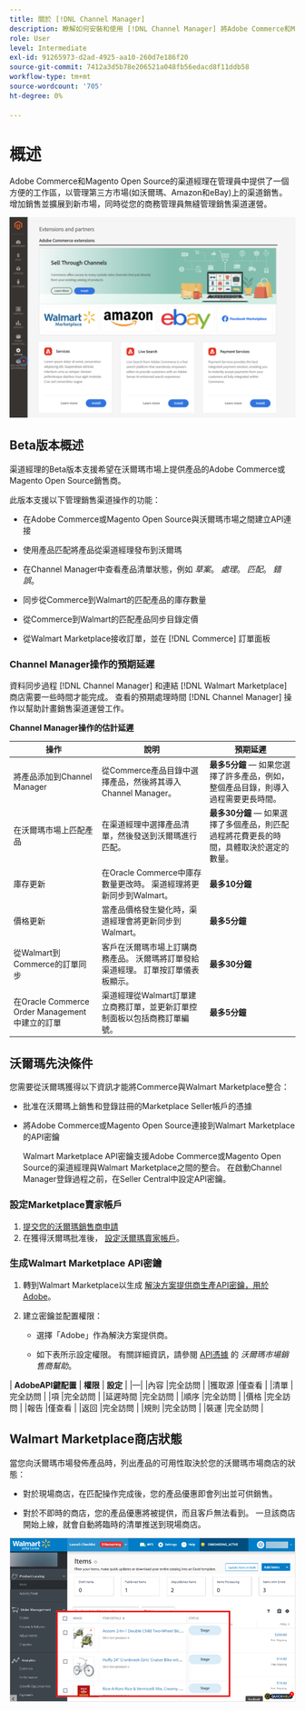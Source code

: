 ```yaml
---
title: 關於 [!DNL Channel Manager]
description: 瞭解如何安裝和使用 [!DNL Channel Manager] 將Adobe Commerce和Magento Open Source商店與第三方市場整合，並建立銷售渠道，從您的商務管理員無縫地管理市場清單、定價、庫存和銷售。
role: User
level: Intermediate
exl-id: 91265973-d2ad-4925-aa10-260d7e186f20
source-git-commit: 7412a3d5b78e206521a048fb56edacd8f11ddb58
workflow-type: tm+mt
source-wordcount: '705'
ht-degree: 0%

---
```


# 概述

Adobe Commerce和Magento Open Source的渠道經理在管理員中提供了一個方便的工作區，以管理第三方市場(如沃爾瑪、Amazon和eBay)上的渠道銷售。 增加銷售並擴展到新市場，同時從您的商務管理員無縫管理銷售渠道運營。

![[!DNL Channel Manager] 擴展管理員視圖](assets/channel-manager-admin-entry-page.png)

## Beta版本概述

渠道經理的Beta版本支援希望在沃爾瑪市場上提供產品的Adobe Commerce或Magento Open Source銷售商。

此版本支援以下管理銷售渠道操作的功能：

* 在Adobe Commerce或Magento Open Source與沃爾瑪市場之間建立API連接

* 使用產品匹配將產品從渠道經理發布到沃爾瑪

* 在Channel Manager中查看產品清單狀態，例如 *草案*。 *處理*。 *匹配*。 *錯誤*。

* 同步從Commerce到Walmart的匹配產品的庫存數量

* 從Commerce到Walmart的匹配產品同步目錄定價

* 從Walmart Marketplace接收訂單，並在 [!DNL Commerce] 訂單面板

### Channel Manager操作的預期延遲

資料同步過程 [!DNL Channel Manager] 和連結 [!DNL Walmart Marketplace] 商店需要一些時間才能完成。 查看的預期處理時間 [!DNL Channel Manager] 操作以幫助計畫銷售渠道運營工作。

**Channel Manager操作的估計延遲**

| **操作** | **說明** | **預期延遲** |
|--------------------------------------------|-----------------------------------------------------------------------------------------------------------------------------------------------|---------------------------------------------------------------------------------------------------------------------------|
| 將產品添加到Channel Manager | 從Commerce產品目錄中選擇產品，然後將其導入Channel Manager。 | **最多5分鐘** — 如果您選擇了許多產品，例如，整個產品目錄，則導入過程需要更長時間。 |
| 在沃爾瑪市場上匹配產品 | 在渠道經理中選擇產品清單，然後發送到沃爾瑪進行匹配。 | **最多30分鐘** — 如果選擇了多個產品，則匹配過程將花費更長的時間，具體取決於選定的數量。 |
| 庫存更新 | 在Oracle Commerce中庫存數量更改時。 渠道經理將更新同步到Walmart。 | **最多10分鐘** |
| 價格更新 | 當產品價格發生變化時，渠道經理會將更新同步到Walmart。 | **最多5分鐘** |
| 從Walmart到Commerce的訂單同步 | 客戶在沃爾瑪市場上訂購商務產品。 沃爾瑪將訂單發給渠道經理。 訂單按訂單儀表板顯示。 | **最多30分鐘** |
| 在Oracle Commerce Order Management中建立的訂單 | 渠道經理從Walmart訂單建立商務訂單，並更新訂單控制面板以包括商務訂單編號。 | **最多5分鐘** |

## 沃爾瑪先決條件

您需要從沃爾瑪獲得以下資訊才能將Commerce與Walmart Marketplace整合：

* 批准在沃爾瑪上銷售和登錄註冊的Marketplace Seller帳戶的憑據

* 將Adobe Commerce或Magento Open Source連接到Walmart Marketplace的API密鑰

   Walmart Marketplace API密鑰支援Adobe Commerce或Magento Open Source的渠道經理與Walmart Marketplace之間的整合。 在啟動Channel Manager登錄過程之前，在Seller Central中設定API密鑰。

### 設定Marketplace賣家帳戶

1. [提交您的沃爾瑪銷售商申請](https://marketplace-apply.walmart.com/apply?id=0014M00001zivMpQAI)
2. 在獲得沃爾瑪批准後， [設定沃爾瑪賣家帳戶](https://sellerhelp.walmart.com/seller/s/guide?article=000008219)。

### 生成Walmart Marketplace API密鑰

1. 轉到Walmart Marketplace以生成 [解決方案提供商生產API密鑰，用於Adobe](https://developer.walmart.com/#preloginModal?redirectUri=https%3A%2F%2Fdeveloper.walmart.com%2Faccount%2FgenerateKey)。

1. 建立密鑰並配置權限：

   * 選擇「Adobe」作為解決方案提供商。

   * 如下表所示設定權限。 有關詳細資訊，請參閱 [API憑據](https://sellerhelp.walmart.com/seller/s/guide?article=000006422) 的 *沃爾瑪市場銷售商幫助*。

&#x200B;|    **AdobeAPI鍵配置**
&#x200B;| **權限** | **設定** | |—| |內容 |完全訪問 | |獲取源 |僅查看 | |清單 |完全訪問 | |項 |完全訪問 | |延遲時間 |完全訪問 | |順序 |完全訪問 | |價格 |完全訪問 | |報告 |僅查看 | |返回 |完全訪問 | |規則 |完全訪問 | |裝運 |完全訪問 |

## Walmart Marketplace商店狀態

當您向沃爾瑪市場發佈產品時，列出產品的可用性取決於您的沃爾瑪市場商店的狀態：

* 對於現場商店，在匹配操作完成後，您的產品優惠即會列出並可供銷售。

* 對於不即時的商店，您的產品優惠將被提供，而且客戶無法看到。 一旦該商店開始上線，就會自動將臨時的清單推送到現場商店。


![[!DNL Walmart Seller Central] 分段產品](assets/walmart-seller-central-staged.png)
